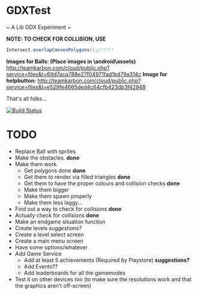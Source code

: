 GDXTest
=======

~ A Lib GDX Experiment ~

**NOTE: TO CHECK FOR COLLISION, USE**
```java
Intersect.overlapConvexPolygons();//!!!!
```
**Images for Balls: (Place images in \android\assets)**
http://teamkarbon.com/cloud/public.php?service=files&t=69d7aca788e27f04971fad1bd79a314c
**Image for helpbutton:**
http://teamkarbon.com/cloud/public.php?service=files&t=e529fe4665ded4c64cfb423db3f42948

That's all folks...

[![Build Status](https://travis-ci.org/TeamKarbonOfficial/GDXTest.svg?branch=master)](https://travis-ci.org/TeamKarbonOfficial/GDXTest)

TODO
=======
- Replace Ball with sprites
- Make the obstacles.  **done**
- Make them work.
    - Get polygons done **done**
    - Get them to render via filled triangles **done**
    - Get them to have the proper colours and collision checks **done**
    - Make them bigger
    - Make them spawn properly
    - Make them less laggy...
- Find out a way to check for collisions **done**
- Actually check for collisions **done**
- Make an endgame situation function
- Create levels *suggestions?*
- Create a level select screen
- Create a main menu screen
- Have some options/whatever
- Add Game Service
    - Add at least 5 achievements (Required by Playstore) **suggestions?**
    - Add Events??
    - Add leaderboards for all the gamemodes
- Test it on other devices too (to make sure the resolutions work and that the graphics aren't off-screen)
